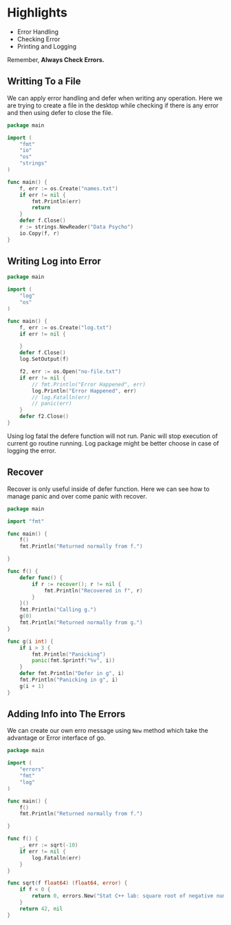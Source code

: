 # Highlights

- Error Handling
- Checking Error
- Printing and Logging

Remember, **Always Check Errors.**

## Writting To a File

We can apply error handling and defer when writing any operation. Here we are trying to create a file in the desktop while checking if there is any error and then using defer to close the file.

```go
package main

import (
    "fmt"
    "io"
    "os"
    "strings"
)

func main() {
    f, err := os.Create("names.txt")
    if err != nil {
        fmt.Println(err)
        return
    }
    defer f.Close()
    r := strings.NewReader("Data Psycho")
    io.Copy(f, r)
}
```

## Writing Log into Error

```go
package main

import (
    "log"
    "os"
)

func main() {
    f, err := os.Create("log.txt")
    if err != nil {

    }
    defer f.Close()
    log.SetOutput(f)

    f2, err := os.Open("no-file.txt")
    if err != nil {
        // fmt.Println("Error Happened", err)
        log.Println("Error Happened", err)
        // log.Fatalln(err)
        // panic(err)
    }
    defer f2.Close()
}
```

Using log fatal the defere function will not run. Panic will stop execution of current go routine running. Log package might be better choose in case of logging the error.

## Recover

Recover is only useful inside of defer function. Here we can see how to manage panic and over come panic with recover.

```go
package main

import "fmt"

func main() {
    f()
    fmt.Println("Returned normally from f.")

}

func f() {
    defer func() {
        if r := recover(); r != nil {
            fmt.Println("Recovered in f", r)
        }
    }()
    fmt.Println("Calling g.")
    g(0)
    fmt.Println("Returned normally from g.")
}

func g(i int) {
    if i > 3 {
        fmt.Println("Panicking")
        panic(fmt.Sprintf("%v", i))
    }
    defer fmt.Println("Defer in g", i)
    fmt.Println("Panicking in g", i)
    g(i + 1)
}
```

## Adding Info into The Errors

We can create our own erro message using `New` method which take the advantage or Error interface of go.

```go
package main

import (
    "errors"
    "fmt"
    "log"
)

func main() {
    f()
    fmt.Println("Returned normally from f.")

}

func f() {
    _, err := sqrt(-10)
    if err != nil {
        log.Fatalln(err)
    }
}

func sqrt(f float64) (float64, error) {
    if f < 0 {
        return 0, errors.New("Stat C++ lab: square root of negative number")
    }
    return 42, nil
}
```
